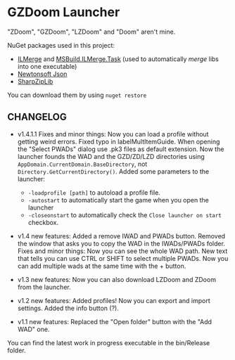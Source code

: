 # GZDoom Launcher

"ZDoom", "GZDoom", "LZDoom" and "Doom" aren't mine.

NuGet packages used in this project:
- [ILMerge](https://www.nuget.org/packages/ILMerge/) and [MSBuild.ILMerge.Task](https://www.nuget.org/packages/MSBuild.ILMerge.Task/) (used to automatically *merge* libs into one executable)
- [Newtonsoft Json](https://www.nuget.org/packages/Newtonsoft.Json/)
- [SharpZipLib](https://www.nuget.org/packages/SharpZipLib/)

You can download them by using `nuget restore`

## CHANGELOG
* v1.4.1.1 Fixes and minor things:
Now you can load a profile without getting weird errors.
Fixed typo in labelMultItemGuide.
When opening the "Select PWADs" dialog use .pk3 files as default extension.
Now the launcher founds the WAD and the GZD/ZD/LZD directories using `AppDomain.CurrentDomain.BaseDirectory`, not `Directory.GetCurrentDirectory()`.
Added some parameters to the launcher:
  * `-loadprofile [path]` to autoload a profile file.
  * `-autostart` to automatically start the game when you open the launcher
  * `-closeonstart` to automatically check the `Close launcher on start` checkbox.

* v1.4 new features: Added a remove IWAD and PWADs button. Removed the window that asks you to copy the WAD in the IWADs/PWADs folder.
Fixes and minor things:
Now you can see the whole WAD path.
New text that tells you can use CTRL or SHIFT to select multiple PWADs.
Now you can add multiple wads at the same time with the + button.

* v1.3 new features: Now you can also download LZDoom and ZDoom from the launcher.

* v1.2 new features: Added profiles! Now you can export and import settings. Added the info button (?).

* v1.1 new features: Replaced the "Open folder" button with the "Add WAD" one.


You can find the latest work in progress executable in the bin/Release folder.
